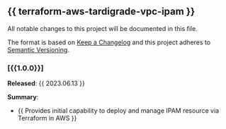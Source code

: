 ## {{ terraform-aws-tardigrade-vpc-ipam }}

All notable changes to this project will be documented in this file.

The format is based on [Keep a Changelog](http://keepachangelog.com/) and this project adheres to [Semantic Versioning](http://semver.org/).

### [{{1.0.0}}]

**Released**: {{ 2023.06.13 }}

**Summary**:

*   {{ Provides initial capability to deploy and manage IPAM resource via Terraform in AWS }}
